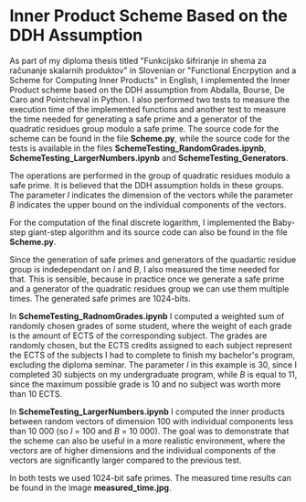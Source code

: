 # Inner Product Scheme Based on the DDH Assumption

As part of my diploma thesis titled "Funkcijsko šifriranje in shema za računanje skalarnih produktov" in Slovenian or "Functional Encrpytion and a Scheme for Computing Inner Products" in English, I implemented the Inner Product scheme based on the DDH assumption from Abdalla, Bourse, De Caro and Pointcheval in Python. I also performed two tests to measure the execution time of the implemented functions and another test to measure the time needed for generating a safe prime and a generator of the quadratic residues group modulo a safe prime. The source code for the scheme can be found in the file **Scheme.py**, while the source code for the tests is available in the files **SchemeTesting_RandomGrades.ipynb**, **SchemeTesting_LargerNumbers.ipynb** and **SchemeTesting_Generators**.

The operations are performed in the group of quadratic residues modulo a safe prime. It is believed that the DDH assumption holds in these groups. The parameter $l$ indicates the dimension of the vectors while the parameter $B$ indicates the upper bound on the individual components of the vectors.

For the computation of the final discrete logarithm, I implemented the Baby-step giant-step algorithm and its source code can also be found in the file **Scheme.py**. 

Since the generation of safe primes and generators of the quadartic residue group is indedependant on $l$ and $B$, I also measured the time needed for that. This is sensible, because in practice once we generate a safe prime and a generator of the quadratic residues group we can use them multiple times.
The generated safe primes are 1024-bits.

In **SchemeTesting_RadnomGrades.ipynb** I computed a weighted sum of randomly chosen grades of some student, where the weight of each grade is the amount of ECTS of the corresponding subject. The grades are randomly chosen, but the ECTS credits assigned to each subject represent the ECTS of the subjects I had to complete to finish my bachelor's program, excluding the diploma seminar. 
The parameter $l$ in this example is 30, since I completed 30 subjects on my undergraduate program, while $B$ is equal to 11, since the maximum possible grade is 10 and no subject was worth more than 10 ECTS. 

In **SchemeTesting_LargerNumbers.ipynb** I computed the inner products between random vectors of dimension 100 with individual components less than 10 000 (so $l$ = 100 and $B$ = 10 000). The goal was to demonstrate that the scheme can also be useful in a more realistic environment, where the vectors are of higher dimensions and the individual components of the vectors are significantly larger compared to the previous test. 

In both tests we used 1024-bit safe primes. The measured time results can be found in the image **measured_time.jpg**.
